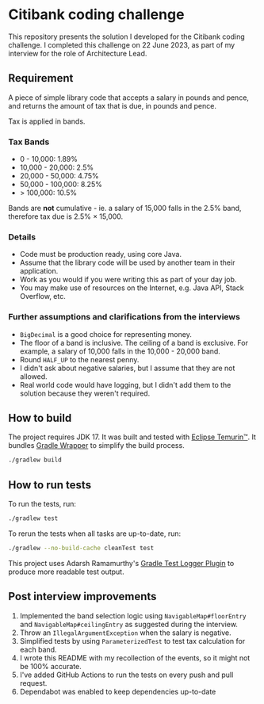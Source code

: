 # Citibank coding challenge

This repository presents the solution I developed for the Citibank coding challenge. I completed this challenge on
22 June 2023, as part of my interview for the role of Architecture Lead.

## Requirement

A piece of simple library code that accepts a salary in pounds and pence, and returns the amount of tax that is due, in
pounds and pence.

Tax is applied in bands.

### Tax Bands

* 0 - 10,000: 1.89%
* 10,000 - 20,000: 2.5%
* 20,000 - 50,000: 4.75%
* 50,000 - 100,000: 8.25%
* &gt; 100,000: 10.5%

Bands are **not** cumulative - ie. a salary of 15,000 falls in the 2.5% band, therefore tax due is 2.5% × 15,000.

### Details

* Code must be production ready, using core Java.
* Assume that the library code will be used by another team in their application.
* Work as you would if you were writing this as part of your day job.
* You may make use of resources on the Internet, e.g. Java API, Stack Overflow, etc.

### Further assumptions and clarifications from the interviews

* `BigDecimal` is a good choice for representing money.
* The floor of a band is inclusive. The ceiling of a band is exclusive. For example, a salary of 10,000 falls in the
  10,000 - 20,000 band.
* Round `HALF_UP` to the nearest penny.
* I didn't ask about negative salaries, but I assume that they are not allowed.
* Real world code would have logging, but I didn't add them to the solution because they weren't required.

## How to build

The project requires JDK 17. It was built and tested with [Eclipse Temurin™][eclipse-temurin].
It bundles [Gradle Wrapper][gradle-wrapper] to simplify the build process.

```sh
./gradlew build
```

## How to run tests

To run the tests, run:

```sh
./gradlew test
```

To rerun the tests when all tasks are up-to-date, run:

```sh
./gradlew --no-build-cache cleanTest test
```

This project uses Adarsh Ramamurthy's [Gradle Test Logger Plugin][gradle-test-logger-plugin]
to produce more readable test output.

## Post interview improvements

1. Implemented the band selection logic using  `NavigableMap#floorEntry` and `NavigableMap#ceilingEntry` as
   suggested during the interview.
2. Throw an `IllegalArgumentException` when the salary is negative.
3. Simplified tests by using `ParameterizedTest` to test tax calculation for each band.
4. I wrote this README with my recollection of the events, so it might not be 100% accurate.
5. I've added GitHub Actions to run the tests on every push and pull request.
6. Dependabot was enabled to keep dependencies up-to-date

<!---
EXTERNAL LINKS
-->

[eclipse-temurin]: https://adoptium.net/temurin/releases/?version=17

[gradle-wrapper]: https://docs.gradle.org/current/userguide/gradle_wrapper.html

[gradle-test-logger-plugin]: https://github.com/radarsh/gradle-test-logger-plugin
